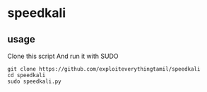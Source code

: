 # speedkali
## usage
Clone this script
And run it with SUDO
```
git clone https://github.com/exploiteverythingtamil/speedkali
cd speedkali
sudo speedkali.py
```

